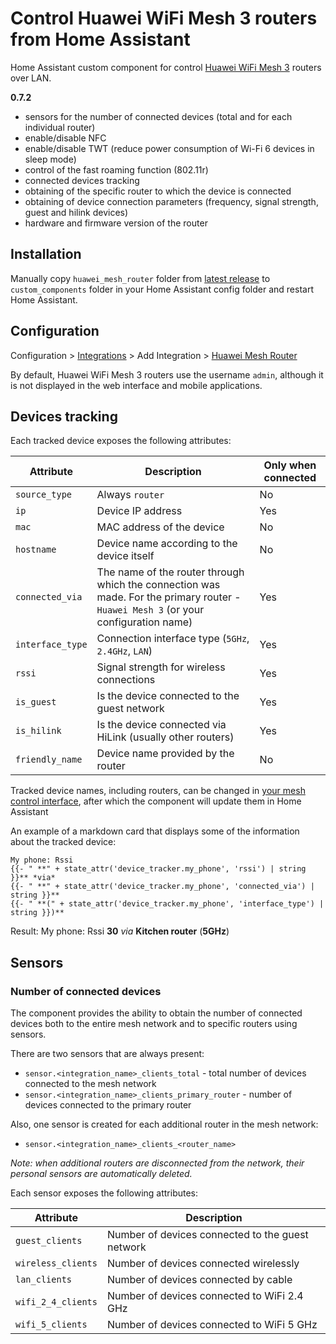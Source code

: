 # Control Huawei WiFi Mesh 3 routers from Home Assistant

Home Assistant custom component for control [Huawei WiFi Mesh 3](https://consumer.huawei.com/en/routers/wifi-mesh3/) routers over LAN.

**0.7.2**

- sensors for the number of connected devices (total and for each individual router)
- enable/disable NFC
- enable/disable TWT (reduce power consumption of Wi-Fi 6 devices in sleep mode)
- control of the fast roaming function (802.11r)
- connected devices tracking
- obtaining of the specific router to which the device is connected
- obtaining of device connection parameters (frequency, signal strength, guest and hilink devices)
- hardware and firmware version of the router

## Installation

Manually copy `huawei_mesh_router` folder from [latest release](https://github.com/vmakeev/huawei_mesh_router/releases/latest) to `custom_components` folder in your Home Assistant config folder and restart Home Assistant.

## Configuration

Configuration > [Integrations](https://my.home-assistant.io/redirect/integrations/) > Add Integration > [Huawei Mesh Router](https://my.home-assistant.io/redirect/config_flow_start/?domain=huawei_mesh_router)

By default, Huawei WiFi Mesh 3 routers use the username `admin`, although it is not displayed in the web interface and mobile applications.

## Devices tracking

Each tracked device exposes the following attributes:

|    Attribute     |    Description            | Only when connected |
|------------------|---------------------------|---------------------|
| `source_type`    | Always `router`           | No                  |
| `ip`             | Device IP address         | Yes                 |
| `mac`            | MAC address of the device | No                  |
| `hostname`       | Device name according to the device itself | No |
| `connected_via`  | The name of the router through which the connection was made. For the primary router - `Huawei Mesh 3` (or your configuration name) | Yes |
| `interface_type` | Connection interface type (`5GHz`, `2.4GHz`, `LAN`) | Yes |
| `rssi`           | Signal strength for wireless connections | Yes  |
| `is_guest`       | Is the device connected to the guest network | Yes |
| `is_hilink`      | Is the device connected via HiLink (usually other routers) | Yes |
| `friendly_name`  | Device name provided by the router | No         |

Tracked device names, including routers, can be changed in [your mesh control interface](http://192.168.3.1/html/index.html#/devicecontrol), after which the component will update them in Home Assistant

An example of a markdown card that displays some of the information about the tracked device:

```
My phone: Rssi
{{- " **" + state_attr('device_tracker.my_phone', 'rssi') | string }}** *via*
{{- " **" + state_attr('device_tracker.my_phone', 'connected_via') | string }}**
{{- " **(" + state_attr('device_tracker.my_phone', 'interface_type') | string }})**
```

Result:
My phone: Rssi **30** *via* **Kitchen router** (**5GHz**)

## Sensors

### Number of connected devices

The component provides the ability to obtain the number of connected devices both to the entire mesh network and to specific routers using sensors.

There are two sensors that are always present:
* `sensor.<integration_name>_clients_total` - total number of devices connected to the mesh network
* `sensor.<integration_name>_clients_primary_router` - number of devices connected to the primary router

Also, one sensor is created for each additional router in the mesh network:
* `sensor.<integration_name>_clients_<router_name>`

_Note: when additional routers are disconnected from the network, their personal sensors are automatically deleted._

Each sensor exposes the following attributes:

|    Attribute       |    Description                                   |
|--------------------|--------------------------------------------------|
| `guest_clients`    | Number of devices connected to the guest network |
| `wireless_clients` | Number of devices connected wirelessly           |
| `lan_clients`      | Number of devices connected by cable             |
| `wifi_2_4_clients` | Number of devices connected to WiFi 2.4 GHz      |
| `wifi_5_clients`   | Number of devices connected to WiFi 5 GHz        |
